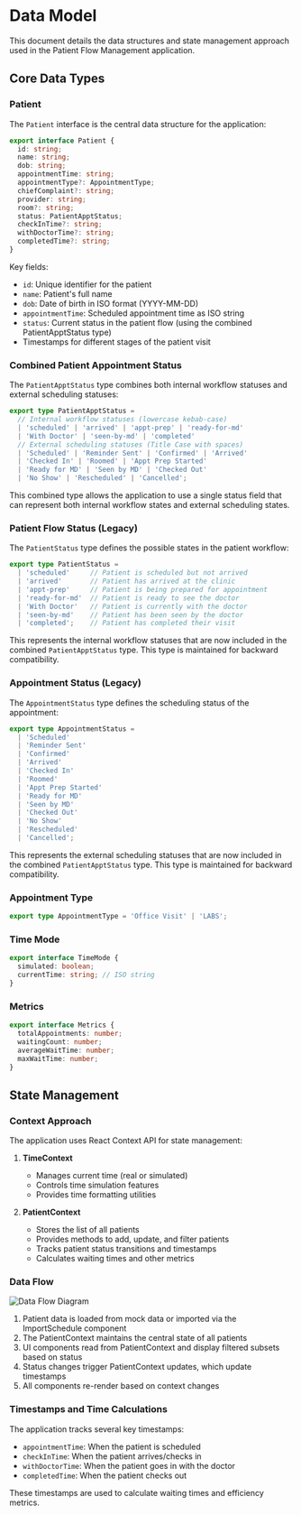 # Data Model

This document details the data structures and state management approach
used in the Patient Flow Management application.

## Core Data Types

### Patient

The `Patient` interface is the central data structure for the application:

```typescript
export interface Patient {
  id: string;
  name: string;
  dob: string;
  appointmentTime: string;
  appointmentType?: AppointmentType;
  chiefComplaint?: string;
  provider: string;
  room?: string;
  status: PatientApptStatus;
  checkInTime?: string;
  withDoctorTime?: string;
  completedTime?: string;
}
```

Key fields:

- `id`: Unique identifier for the patient
- `name`: Patient's full name
- `dob`: Date of birth in ISO format (YYYY-MM-DD)
- `appointmentTime`: Scheduled appointment time as ISO string
- `status`: Current status in the patient flow (using the combined
  PatientApptStatus type)
- Timestamps for different stages of the patient visit

### Combined Patient Appointment Status

The `PatientApptStatus` type combines both internal workflow statuses and
external scheduling statuses:

```typescript
export type PatientApptStatus =
  // Internal workflow statuses (lowercase kebab-case)
  | 'scheduled' | 'arrived' | 'appt-prep' | 'ready-for-md'
  | 'With Doctor' | 'seen-by-md' | 'completed'
  // External scheduling statuses (Title Case with spaces)
  | 'Scheduled' | 'Reminder Sent' | 'Confirmed' | 'Arrived'
  | 'Checked In' | 'Roomed' | 'Appt Prep Started'
  | 'Ready for MD' | 'Seen by MD' | 'Checked Out'
  | 'No Show' | 'Rescheduled' | 'Cancelled';
```

This combined type allows the application to use a single status field
that can represent both internal workflow states and external scheduling
states.

### Patient Flow Status (Legacy)

The `PatientStatus` type defines the possible states in the patient
workflow:

```typescript
export type PatientStatus =
  | 'scheduled'     // Patient is scheduled but not arrived
  | 'arrived'       // Patient has arrived at the clinic
  | 'appt-prep'     // Patient is being prepared for appointment
  | 'ready-for-md'  // Patient is ready to see the doctor
  | 'With Doctor'   // Patient is currently with the doctor
  | 'seen-by-md'    // Patient has been seen by the doctor
  | 'completed';    // Patient has completed their visit
```

This represents the internal workflow statuses that are now included in
the combined `PatientApptStatus` type. This type is maintained for backward
compatibility.

### Appointment Status (Legacy)

The `AppointmentStatus` type defines the scheduling status of the
appointment:

```typescript
export type AppointmentStatus =
  | 'Scheduled'
  | 'Reminder Sent'
  | 'Confirmed'
  | 'Arrived'
  | 'Checked In'
  | 'Roomed'
  | 'Appt Prep Started'
  | 'Ready for MD'
  | 'Seen by MD'
  | 'Checked Out'
  | 'No Show'
  | 'Rescheduled'
  | 'Cancelled';
```

This represents the external scheduling statuses that are now included in
the combined `PatientApptStatus` type. This type is maintained for backward
compatibility.

### Appointment Type

```typescript
export type AppointmentType = 'Office Visit' | 'LABS';
```

### Time Mode

```typescript
export interface TimeMode {
  simulated: boolean;
  currentTime: string; // ISO string
}
```

### Metrics

```typescript
export interface Metrics {
  totalAppointments: number;
  waitingCount: number;
  averageWaitTime: number;
  maxWaitTime: number;
}
```

## State Management

### Context Approach

The application uses React Context API for state management:

1. **TimeContext**
   - Manages current time (real or simulated)
   - Controls time simulation features
   - Provides time formatting utilities

2. **PatientContext**
   - Stores the list of all patients
   - Provides methods to add, update, and filter patients
   - Tracks patient status transitions and timestamps
   - Calculates waiting times and other metrics

### Data Flow

![Data Flow Diagram](https://via.placeholder.com/800x400?text=Patient+Data+Flow+Diagram)

1. Patient data is loaded from mock data or imported via the
   ImportSchedule component
2. The PatientContext maintains the central state of all patients
3. UI components read from PatientContext and display filtered subsets
   based on status
4. Status changes trigger PatientContext updates, which update timestamps
5. All components re-render based on context changes

### Timestamps and Time Calculations

The application tracks several key timestamps:

- `appointmentTime`: When the patient is scheduled
- `checkInTime`: When the patient arrives/checks in
- `withDoctorTime`: When the patient goes in with the doctor
- `completedTime`: When the patient checks out

These timestamps are used to calculate waiting times and efficiency
metrics.
